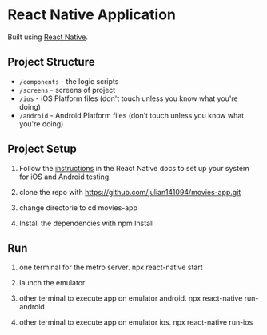 # React Native Application

Built using [React Native](https://facebook.github.io/react-native/).

## Project Structure

- `/components` - the logic scripts
- `/screens` - screens of project
- `/ios` - iOS Platform files (don't touch unless you know what you're doing)
- `/android` - Android Platform files (don't touch unless you know what you're doing)

## Project Setup

1. Follow the [instructions](https://facebook.github.io/react-native/docs/getting-started.html) in the React Native docs to set up your system for iOS and Android testing.

2. clone the repo with https://github.com/julian141094/movies-app.git

3. change directorie to cd movies-app

4. Install the dependencies with npm Install

## Run

1. one terminal for the metro server. npx react-native start

2. launch the emulator

3. other terminal to execute app on emulator android. npx react-native run-android  

4. other terminal to execute app on emulator ios. npx react-native run-ios  
